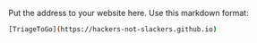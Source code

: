 Put the address to your website here. Use this markdown format:


```bash
[TriageToGo](https://hackers-not-slackers.github.io)
```
```
